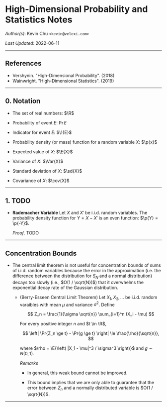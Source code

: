 High-Dimensional Probability and Statistics Notes
=================================================

_Author(s)_: Kevin Chu `<kevin@velexi.com>`

_Last Updated_: 2022-06-11

--------------------------------------------------------------------------------------------

References
----------
* Vershynin. "High-Dimensional Probability". (2018)
* Wainwright. "High-Dimensional Statistics". (2019)

--------------------------------------------------------------------------------------------

## 0. Notation

* $\newcommand{\R}{\mathbb{R}}$
  The set of real numbers: $\R$

* $\newcommand{\Pr}[1]{\mathbb{P}\left[{#1}\right]}$
  Probability of event $E$: $\Pr{E}$

* $\newcommand{\1}[1]{\mathbf{1}_{\left\{{#1}\right\}}}$
  Indicator for event $E$: $\1{E}$

* $\newcommand{\p}[1]{p\left({#1}\right)}$
  Probability density (or mass) function for a random variable $X$: $\p{x}$

* $\newcommand{\E}[1]{\mathbb{E}[{#1}]}$
  Expected value of $X$: $\E{X}$

* $\newcommand{\Var}[1]{\operatorname{Var}{\left(#1\right)}}$
  Variance of $X$: $\Var{X}$

* $\newcommand{\sd}[1]{\sigma{\left(#1\right)}}$
  Standard deviation of $X$: $\sd{X}$

* $\newcommand{\cov}[1]{\operatorname{cov}{\left(#1\right)}}$
  Covariance of $X$: $\cov{X}$

--------------------------------------------------------------------------------------------

## 1. TODO

* __Rademacher Variable__ Let $X$ and $X'$ be i.i.d. random variables. The probability
  density function for $Y = X - X'$ is an even function: $\p{Y} = \p{-Y}$.

  _Proof_. TODO

--------------------------------------------------------------------------------------------

## Concentration Bounds

* The central limit theorem is not useful for concentration bounds of sums of i.i.d.
  random variables because the error in the approximation (i.e. the difference between
  the distribution for $S_N$ and a normal distribution) decays too slowly (i.e.,
  $O(1 / \sqrt{N})$) that it overwhelms the exponential decay rate of the Gaussian
  distribution.

  * (Berry-Esseen Central Limit Theorem) Let $X_1, X_2, \ldots$ be i.i.d. random varaibles
    with mean $\mu$ and variance $\sigma^2$. Define 

    $$
    Z_n = \frac{1}{\sigma \sqrt{n}} \sum_{i=1}^n (X_i - \mu)
    $$

    For every positive integer $n$ and $t \in \R$,

    $$
    \left| \Pr{Z_n \ge t} - \Pr{g \ge t} \right| \le \frac{\rho}{\sqrt{n}},
    $$

    where $\rho = \E{\left( |X_1 - \mu|^3 / \sigma^3 \right)}$ and $g \sim N(0, 1)$.

    _Remarks_

    * In general, this weak bound cannot be improved. 

    * This bound implies that we are only able to guarantee that the error between $Z_n$
      and a normally distributed variable is $O(1 / \sqrt{N})$.

--------------------------------------------------------------------------------------------
